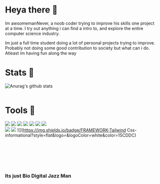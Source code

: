 # Heya there 👋

Im awsomemanNever, a noob coder trying to improve his skills one project at a time. I try out anything i can find a intro to, and explore the entire computer science industry. 

Im just a full time student doing a lot of personal projects trying to improve. Probably not doing some good contribution to society but what can i do. Atleast im having fun along the way

# Stats 🔽

<table>
 
![Anurag's github stats](https://github-readme-stats.vercel.app/api?username=awsomemanNever&theme=radical&show_icons=true)

</table>

# Tools 🧰
 
![](https://img.shields.io/badge/OS-Windows/WSL-informational?style=flat&logo=<Mac>&logoColor=white&color=15CDDC)
![](https://img.shields.io/badge/SHELL-Zsh-informational?style=flat&logo=<Bash>&logoColor=white&color=15CDDC)
![](https://img.shields.io/badge/LANG-Python-informational?style=flat&logo=<Python>&logoColor=white&color=15CDDC)
![](https://img.shields.io/badge/LANG-Javascript-informational?style=flat&logo=<Python>&logoColor=white&color=15CDDC)
![](https://img.shields.io/badge/LANG-Rust-informational?style=flat&logo=<rust>&logoColor=white&color=15CDDC)
![](https://img.shields.io/badge/EDITOR-VSCode-informational?style=flat&logo=<Python>&logoColor=white&color=15CDDC)
![](https://img.shields.io/badge/EDITOR-Vim-informational?style=flat&logo=<Python>&logoColor=white&color=15CDDC)  
![](https://img.shields.io/badge/FRAMEWORK-React-informational?style=flat&logo=<Python>&logoColor=white&color=15CDDC) 
![](https://img.shields.io/badge/FRAMEWORK-Next-informational?style=flat&logo=<Python>&logoColor=white&color=15CDDC) 
![](https://img.shields.io/badge/FRAMEWORK-Tailwind Css-informational?style=flat&logo=<Python>&logoColor=white&color=15CDDC) 


&nbsp;  

&nbsp;

&nbsp;
### Its just Bio Digital Jazz Man
